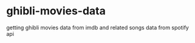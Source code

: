 # ghibli-movies-data

getting ghibli movies data from imdb and related songs data from spotify api


